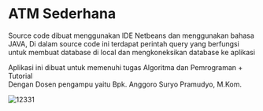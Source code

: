 # ATM Sederhana
Source code dibuat menggunakan IDE Netbeans dan menggunakan bahasa JAVA,
Di dalam source code ini terdapat perintah query yang berfungsi untuk membuat database di local
dan mengkoneksikan database ke aplikasi

Aplikasi ini dibuat untuk memenuhi tugas Algoritma dan Pemrograman + Tutorial                   
Dengan Dosen pengampu yaitu Bpk. Anggoro Suryo Pramudyo, M.Kom.

![12331](https://user-images.githubusercontent.com/95891466/145505974-6881ef67-d5a5-4e47-84ff-b44fa1446bd6.png)
